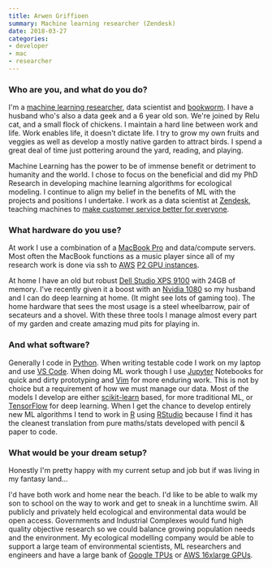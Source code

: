 ```yaml
---
title: Arwen Griffioen
summary: Machine learning researcher (Zendesk)
date: 2018-03-27
categories:
- developer
- mac
- researcher
---
```


### Who are you, and what do you do?

I'm a [machine learning researcher](https://www.linkedin.com/in/arwengriffioen/ "Arwen's LinkedIn account."), data scientist and [bookworm](https://www.goodreads.com/user/show/7335996-arwen-twinkle-griffioen "Arwen's Goodreads account."). I have a husband who's also a data geek and a 6 year old son. We're joined by Relu cat, and a small flock of chickens. I maintain a hard line between work and life. Work enables life, it doesn't dictate life. I try to grow my own fruits and veggies as well as develop a mostly native garden to attract birds. I spend a great deal of time just pottering around the yard, reading, and playing.

Machine Learning has the power to be of immense benefit or detriment to humanity and the world. I chose to focus on the beneficial and did my PhD Research in developing machine learning algorithms for ecological modeling. I continue to align my belief in the benefits of ML with the projects and positions I undertake. I work as a data scientist at [Zendesk][], teaching machines to [make customer service better for everyone][answer-bot].

### What hardware do you use?

At work I use a combination of a [MacBook Pro][macbook-pro] and data/compute servers. Most often the MacBook functions as a music player since all of my research work is done via ssh to [AWS][ec2] [P2 GPU instances](https://aws.amazon.com/blogs/aws/new-p2-instance-type-for-amazon-ec2-up-to-16-gpus/ "An Amazon article about their P2 instances.").

At home I have an old but robust [Dell Studio XPS 9100][studio-xps-9100] with 24GB of memory. I've recently given it a boost with an [Nvidia 1080][geforce-gtx-1080-ti] so my husband and I can do deep learning at home. (It might see lots of gaming too). The home hardware that sees the most usage is a steel wheelbarrow, pair of secateurs and a shovel. With these three tools I manage almost every part of my garden and create amazing mud pits for playing in.

### And what software?

Generally I code in [Python][]. When writing testable code I work on my laptop and use [VS Code][visual-studio-code]. When doing ML work though I use [Jupyter][] Notebooks for quick and dirty prototyping and [Vim][] for more enduring work. This is not by choice but a requirement of how we must manage our data. Most of the models I develop are either [scikit-learn][] based, for more traditional ML, or [TensorFlow][] for deep learning. When I get the chance to develop entirely new ML algorithms I tend to work in [R][] using [RStudio][] because I find it has the cleanest translation from pure maths/stats developed with pencil & paper to code.

### What would be your dream setup?

Honestly I'm pretty happy with my current setup and job but if was living in my fantasy land...

I'd have both work and home near the beach. I'd like to be able to walk my son to school on the way to work and get to sneak in a lunchtime swim. All publicly and privately held ecological and environmental data would be open access. Governments and Industrial Complexes would fund high quality objective research so we could balance growing population needs and the environment. My ecological modelling company would be able to support a large team of environmental scientists, ML researchers and engineers and have a large bank of [Google TPUs](https://en.wikipedia.org/wiki/Tensor_processing_unit "The Wikipedia entry for Tensor processing units.") or [AWS 16xlarge GPUs](https://aws.amazon.com/blogs/aws/new-amazon-ec2-instances-with-up-to-8-nvidia-tesla-v100-gpus-p3/ "An Amazon article about their NVIDIA Tesla V100 instances.").

[answer-bot]: http://web.archive.org/web/20210126154403/https://www.zendesk.co.jp/answer-bot/ "A Zendesk machine learning bot to help customers help themselves."
[ec2]: https://aws.amazon.com/ec2/ "A web service for virtualised processing."
[geforce-gtx-1080-ti]: https://www.nvidia.com/en-us/geforce/10-series/ "A graphics card."
[jupyter]: https://jupyter.org/ "Web-based live document software."
[macbook-pro]: https://www.apple.com/macbook-pro/ "A laptop."
[python]: https://www.python.org/ "An interpreted scripting language."
[r]: http://www.r-project.org/ "Software for statistical computing and graphics."
[rstudio]: https://posit.co/ "An IDE for the R language."
[scikit-learn]: https://scikit-learn.org/stable/ "A machine learning library for Python."
[studio-xps-9100]: https://www.dell.com/en-us/work/shop/business-desktops-all-in-one-computer-pcs-for-work/sc/desktops-n-workstations/xps-desktops "A desktop PC tower."
[tensorflow]: https://www.tensorflow.org/ "An open souce machine learning library."
[vim]: https://www.vim.org/ "A command-line text editor."
[visual-studio-code]: https://code.visualstudio.com/ "A development IDE."
[zendesk]: https://www.zendesk.co.jp/#georedirect "A customer service service."

